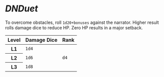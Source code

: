 # _DNDuet_
To overcome obstacles, roll `1d20+bonuses` against the narrator. Higher result rolls damage dice to reduce HP. Zero HP results in a major setback.

<table>
  <thead>
    <tr>
      <th>Level</th>
      <th>Damage Dice</th>
      <th>Rank</th>
    </tr>
  </thead>
  <tbody>
    <tr>
      <th>L1</th>
      <td><code>1d4</code></td>
      <td rowspan="3"><code>d4</code></td>
    </tr>
    <tr>
      <th>L2</th>
      <td><code>1d6</code></td>
    </tr>
    <tr>
      <th>L3</th>
      <td><code>1d8</code></td>
    </tr>
  </tbody>
</table>

